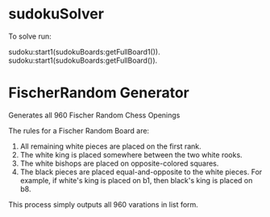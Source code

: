 # sudokuSolver 


To solve run:

sudoku:start1(sudokuBoards:getFullBoard1()).
sudoku:start1(sudokuBoards:getFullBoard()).

# FischerRandom Generator

Generates all 960 Fischer Random Chess Openings

The rules for a Fischer Random Board are:

  1.  All remaining white pieces are placed on the first rank.
  2.  The white king is placed somewhere between the two white rooks.
  3.  The white bishops are placed on opposite-colored squares.
  4.  The black pieces are placed equal-and-opposite to the white pieces. 
  For example, if white's king is placed on b1, then black's king is placed on b8.
  
 This process simply outputs all 960 varations in list form.
 
